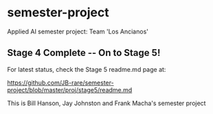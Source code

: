 # semester-project
Applied AI semester project: Team 'Los Ancianos'

## Stage 4 Complete -- On to Stage 5! 

For latest status, check the Stage 5 readme.md page at:

https://github.com/JB-rare/semester-project/blob/master/proj/stage5/readme.md


This is Bill Hanson, Jay Johnston and Frank Macha's semester project
